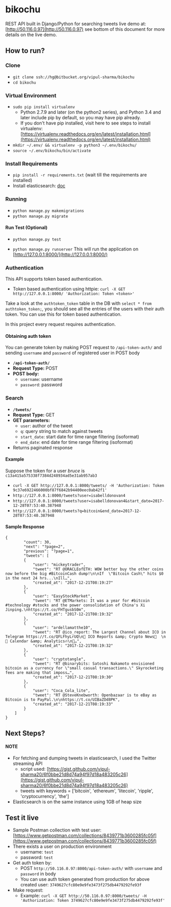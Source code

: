 bikochu
=======

REST API built in Django/Python for searching tweets
live demo at: [http://50.116.0.97](http://50.116.0.97)
see bottom of this document for more details on the live demo.

How to run?
-----------

### Clone ###
* `git clone ssh://hg@bitbucket.org/vipul-sharma/bikochu`
* `cd bikochu`

### Virtual Environment ###
* `sudo pip install virtualenv`
     * Python 2.7.9 and later (on the python2 series), and Python 3.4 and later include pip by default, so you may have pip already.
     * If you don't have pip installed, visit here to see steps to install virtualenv: [https://virtualenv.readthedocs.org/en/latest/installation.html](https://virtualenv.readthedocs.org/en/latest/installation.html)
* `mkdir ~/.env/ && virtualenv -p python3 ~/.env/bikochu/`
* `source ~/.env/bikochu/bin/activate`

### Install Requirements ###
* `pip install -r requirements.txt` (wait till the requirements are installed)
* Install elasticsearch: [doc](https://www.elastic.co/guide/en/elasticsearch/reference/current/_installation.html#_installation_example_with_tar)

### Running ###
* `python manage.py makemigrations`
* `python manage.py migrate`

#### Run Test (Optional) ####
* `python manage.py test`

* `python manage.py runserver` This will run the application on [http://127.0.0.1:8000/](http://127.0.0.1:8000/)

### Authentication ###
This API supports token based authentication.

* Token based authentication using httpie: `curl -X GET http://127.0.0.1:8000/ 'Authorization: Token <token>'`

Take a look at the `authtoken_token` table in the DB with `select * from authtoken_token;`, you should see all the entries of the users with their auth token. You can use this for token based authentication.

In this project every request requires authentication.

#### Obtaining auth token ####
You can generate token by making POST request to `/api-token-auth/` and sending
`username` and `password` of registered user in POST body

* **`/api-token-auth/`**
* **Request Type:** POST
* **POST body:**
    * `username`: username
    * `password`: password

### Search ###
* **`/tweets/`**
* **Request Type:** GET
* **GET parameters:**
    * `user`: author of the tweet
    * `q`: query string to match against tweets
    * `start_date`: start date for time range filtering (isoformat)
    * `end_date`: end date for time range filtering (isoformat)
* Returns paginated response

#### Example ####
Suppose the token for a user _bruce_ is `c13a415a575338f7384d248934ad5e31ab957ab3`

* `curl -X GET http://127.0.0.1:8000/tweets/ -H 'Authorization: Token 9c37e6922466000bf87f6842b94400eec0ab42f1'`
* `http://127.0.0.1:8000/tweets?user=isabelldonovan4`
* `http://127.0.0.1:8000/tweets?user=isabelldonovan4&start_date=2017-12-28T07:53:40.387948`
* `http://127.0.0.1:8000/tweets?q=bitcoin&end_date=2017-12-28T07:53:40.387948`

#### Sample Response ####

    {
            "count": 30,
            "next": "?page=2",
            "previous": "?page=1",
            "tweets": [
            {
                "user": "mickeytrader",
                "tweet": "RT @ORACLEofETH: WOW better buy the other coins now before the big #BitcoinCash dump!\n\nIf  \"Bitcoin Cash\" hits $0 in the next 24 hrs...\nIll…",
                "created_at": "2017-12-21T08:19:27"
            },
            {
                "user": "EasyStockMarket",
                "tweet": "RT @ETMarkets: It was a year for #bitcoin #technology #stocks and the power consolidation of China's Xi Jinping.\nhttps://t.co/FHTgusbS0m",
                "created_at": "2017-12-21T08:19:32"
            },
            {
                "user": "ardellamatthe10",
                "tweet": "RT @ico_report: The Largest Channel about ICO in Telegram https://t.co/QFLFhyLrUQ\n💯 ICO Reports &amp; Crypto News🤘  \n📅 Сalendar &amp; Analytics🔥\n🚀…",
                "created_at": "2017-12-21T08:19:32"
            },
            {
                "user": "cryptotangle",
                "tweet": "RT @binarybits: Satoshi Nakamoto envisioned bitcoin as a currency for \"small casual transactions.\" Skyrocketing fees are making that imposs…",
                "created_at": "2017-12-21T08:19:30"
            },
            {
                "user": "Coca_Cola_lite",
                "tweet": "RT @SteveKnebworth: Openbazaar is to eBay as Bitcoin is to PayPal.\n\nhttps://t.co/UIBaZOd8PK",
                "created_at": "2017-12-21T08:19:33"
            }
        ]
    }

Next Steps?
-----------

#### NOTE ####

* For fetching and dumping tweets in elasticsearch, I used the Twitter streaming API
    * script used: [https://gist.github.com/vipul-sharma20/6f0bbe21d8d74a94f97d18a483205c26](https://gist.github.com/vipul-sharma20/6f0bbe21d8d74a94f97d18a483205c26)
    * tweets with keywords = ['bitcoin', 'ethereum', 'litecoin', 'ripple', 'cryptocurrency', 'the']
* Elasticsearch is on the same instance using 1GB of heap size

## Test it live ##

* Sample Postman collection with test user: [https://www.getpostman.com/collections/8439771b3600285fc05f](https://www.getpostman.com/collections/8439771b3600285fc05f)
* There exists a user on production environment
    * username: `test`
    * password: `test`
* Get auth token by:
    * POST `http://50.116.0.97:8000/api-token-auth/` with `username` and `password` in body
    * You can use auth token generated from production for above created user: `3749627cfc80e9e9fe3473f275db4479292fe93f`
* Make request:
    * Example: `curl -X GET http://50.116.0.97:8000/tweets/ -H 'Authorization: Token 3749627cfc80e9e9fe3473f275db4479292fe93f'`

